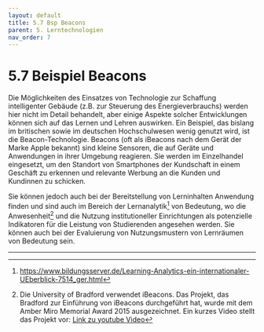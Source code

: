 ```yaml
---
layout: default
title: 5.7 Bsp Beacons
parent: 5. Lerntechnologien
nav_order: 7
---
```


# 5.7 Beispiel Beacons

Die Möglichkeiten des Einsatzes von Technologie zur Schaffung
intelligenter Gebäude (z.B. zur Steuerung des Energieverbrauchs) werden
hier nicht im Detail behandelt, aber einige Aspekte solcher
Entwicklungen können sich auf das Lernen und Lehren auswirken. Ein
Beispiel, das bislang im britischen sowie im deutschen Hochschulwesen
wenig genutzt wird, ist die Beacon-Technologie. Beacons (oft als
iBeacons nach dem Gerät der Marke Apple bekannt) sind kleine Sensoren,
die auf Geräte und Anwendungen in ihrer Umgebung reagieren. Sie werden
im Einzelhandel eingesetzt, um den Standort von Smartphones der Kundschaft in
einem Geschäft zu erkennen und relevante Werbung an die Kunden und Kundinnen zu
schicken.

Sie können jedoch auch bei der Bereitstellung von Lerninhalten Anwendung
finden und sind auch im Bereich der Lernanalytik[^26] von Bedeutung, wo
die Anwesenheit[^27] und die Nutzung institutioneller Einrichtungen als
potenzielle Indikatoren für die Leistung von Studierenden angesehen
werden. Sie können auch bei der Evaluierung von Nutzungsmustern von
Lernräumen von Bedeutung sein.

---
[^26]: <https://www.bildungsserver.de/Learning-Analytics-ein-internationaler-UEberblick-7514_ger.html>

[^27]: Die University of Bradford verwendet iBeacons. Das Projekt, das
    Bradford zur Einführung von iBeacons durchgeführt hat, wurde mit dem
    Amber Miro Memorial Award 2015 ausgezeichnet. Ein kurzes Video
    stellt das Projekt vor: [Link zu youtube Video](https://www.youtube.com/watch?v=H2YMpGqfqzs&feature=youtu.be)
